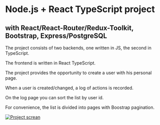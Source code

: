 # Node.js + React TypeScript project
## with React/React-Router/Redux-Toolkit, Bootstrap, Express/PostgreSQL

The project consists of two backends, one written in JS, the second in TypeScript.

The frontend is written in React TypeScript.

The project provides the opportunity to create a user with his personal page.

When a user is created/changed, a log of actions is recorded.

On the log page you can sort the list by user id.

For convenience, the list is divided into pages with Boostrap pagination.

[![Project screan](https://i.ibb.co/FH2vrcj/node.png)](https://portfolio.am-projects.ru/node.js/)